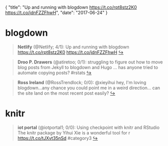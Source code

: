 {
  "title": "Up and running with blogdown https://t.co/rpt8stz2K0 https://t.co/jdnFZZFhwH",
  "date": "2017-06-24"
}

# blogdown

> **Netlify** (@Netlify; 4/1): Up and running with blogdown https://t.co/rpt8stz2K0 https://t.co/jdnFZZFhwH  [&#8618;](https://twitter.com/xieyihui/status/878667290920792064)

<!-- -->


> **Droo P. Drawers** (@atiretoo; 0/1): struggling to figure out how to move blog posts from Jekyll to blogdown and Hugo ... has anyone  tried to automate copying posts? #rstats  [&#8618;](https://twitter.com/xieyihui/status/878713367904620544)

<!-- -->


> **Ross Ireland** (@RossTrendlock; 0/0): @xieyihui hey, I'm loving blogdown...any chance you could point me in a weird direction... can the site land on the most recent post easily?  [&#8618;](https://twitter.com/xieyihui/status/878593641119232000)

<!-- -->


# knitr

> **iot portal** (@iotportal1; 0/0): Using checkpoint with knitr and RStudio The knitr package by Yihui Xie is a wonderful tool for r https://t.co/tJXvt35nSd #category3  [&#8618;](https://twitter.com/xieyihui/status/878706203248828416)

<!-- -->


